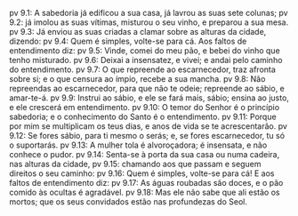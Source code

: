 pv 9.1: A sabedoria já edificou a sua casa, já lavrou as suas sete colunas;
pv 9.2: já imolou as suas vítimas, misturou o seu vinho, e preparou a sua mesa.
pv 9.3: Já enviou as suas criadas a clamar sobre as alturas da cidade, dizendo:
pv 9.4: Quem é simples, volte-se para cá. Aos faltos de entendimento diz:
pv 9.5: Vinde, comei do meu pão, e bebei do vinho que tenho misturado.
pv 9.6: Deixai a insensatez, e vivei; e andai pelo caminho do entendimento.
pv 9.7: O que repreende ao escarnecedor, traz afronta sobre si; e o que censura ao ímpio, recebe a sua mancha.
pv 9.8: Não repreendas ao escarnecedor, para que não te odeie; repreende ao sábio, e amar-te-á.
pv 9.9: Instrui ao sábio, e ele se fará mais, sábio; ensina ao justo, e ele crescerá em entendimento.
pv 9.10: O temor do Senhor é o princípio sabedoria; e o conhecimento do Santo é o entendimento.
pv 9.11: Porque por mim se multiplicam os teus dias, e anos de vida se te acrescentarão.
pv 9.12: Se fores sábio, para ti mesmo o serás; e, se fores escarnecedor, tu só o suportarás.
pv 9.13: A mulher tola é alvoroçadora; é insensata, e não conhece o pudor.
pv 9.14: Senta-se à porta da sua casa ou numa cadeira, nas alturas da cidade,
pv 9.15: chamando aos que passam e seguem direitos o seu caminho:
pv 9.16: Quem é simples, volte-se para cá! E aos faltos de entendimento diz:
pv 9.17: As águas roubadas são doces, e o pão comido às ocultas é agradável.
pv 9.18: Mas ele não sabe que ali estão os mortos; que os seus convidados estão nas profundezas do Seol.
